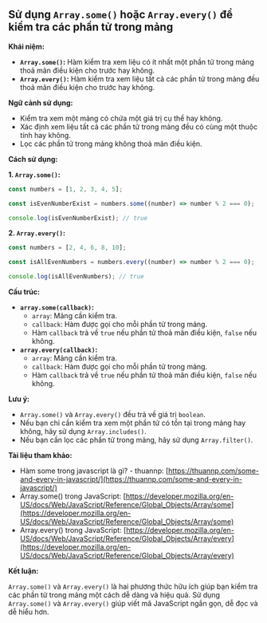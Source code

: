 ## Sử dụng `Array.some()` hoặc `Array.every()` để kiểm tra các phần tử trong mảng

**Khái niệm:**

- **`Array.some()`:** Hàm kiểm tra xem liệu có ít nhất một phần tử trong mảng thoả mãn điều kiện cho trước hay không.
- **`Array.every()`:** Hàm kiểm tra xem liệu tất cả các phần tử trong mảng đều thoả mãn điều kiện cho trước hay không.

**Ngữ cảnh sử dụng:**

- Kiểm tra xem một mảng có chứa một giá trị cụ thể hay không.
- Xác định xem liệu tất cả các phần tử trong mảng đều có cùng một thuộc tính hay không.
- Lọc các phần tử trong mảng không thoả mãn điều kiện.

**Cách sử dụng:**

**1. `Array.some()`:**

```javascript
const numbers = [1, 2, 3, 4, 5];

const isEvenNumberExist = numbers.some((number) => number % 2 === 0);

console.log(isEvenNumberExist); // true
```

**2. `Array.every()`:**

```javascript
const numbers = [2, 4, 6, 8, 10];

const isAllEvenNumbers = numbers.every((number) => number % 2 === 0);

console.log(isAllEvenNumbers); // true
```

**Cấu trúc:**

- **`array.some(callback)`:**
  - `array`: Mảng cần kiểm tra.
  - `callback`: Hàm được gọi cho mỗi phần tử trong mảng.
  - Hàm `callback` trả về `true` nếu phần tử thoả mãn điều kiện, `false` nếu không.
- **`array.every(callback)`:**
  - `array`: Mảng cần kiểm tra.
  - `callback`: Hàm được gọi cho mỗi phần tử trong mảng.
  - Hàm `callback` trả về `true` nếu phần tử thoả mãn điều kiện, `false` nếu không.

**Lưu ý:**

- `Array.some()` và `Array.every()` đều trả về giá trị `boolean`.
- Nếu bạn chỉ cần kiểm tra xem một phần tử có tồn tại trong mảng hay không, hãy sử dụng `Array.includes()`.
- Nếu bạn cần lọc các phần tử trong mảng, hãy sử dụng `Array.filter()`.

**Tài liệu tham khảo:**

- Hàm some trong javascript là gì? - thuannp: [https://thuannp.com/some-and-every-in-javascript/](https://thuannp.com/some-and-every-in-javascript/)
- Array.some() trong JavaScript: [https://developer.mozilla.org/en-US/docs/Web/JavaScript/Reference/Global_Objects/Array/some](https://developer.mozilla.org/en-US/docs/Web/JavaScript/Reference/Global_Objects/Array/some)
- Array.every() trong JavaScript: [https://developer.mozilla.org/en-US/docs/Web/JavaScript/Reference/Global_Objects/Array/every](https://developer.mozilla.org/en-US/docs/Web/JavaScript/Reference/Global_Objects/Array/every)

**Kết luận:**

`Array.some()` và `Array.every()` là hai phương thức hữu ích giúp bạn kiểm tra các phần tử trong mảng một cách dễ dàng và hiệu quả. Sử dụng `Array.some()` và `Array.every()` giúp viết mã JavaScript ngắn gọn, dễ đọc và dễ hiểu hơn.
